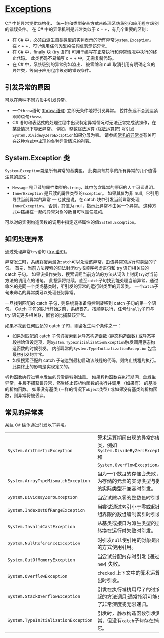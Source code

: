 # [Exceptions](https://docs.microsoft.com/en-us/dotnet/csharp/language-reference/language-specification/exceptions)

C# 中的异常提供结构化、 统一的和类型安全方式来处理系统级别和应用程序级别的错误条件。 在 C# 中的异常机制是非常类似于 c + +，有几个重要的区别：

- 在 C# 中，必须由派生自类类型的实例表示的所有异常`System.Exception`。 在 c + +，可以使用任何类型的任何值表示该异常。
- 在 C# 中，finally 块 ([try 语句](https://docs.microsoft.com/zh-cn/dotnet/csharp/language-reference/language-specification/statements#the-try-statement)) 可用于编写在正常执行和异常情况中执行的终止代码。 此类代码不易编写 c + + 中，无需复制代码。
- 在 C# 中，系统级别的异常例如溢出、 被零除和 null 取消引用有明确定义的异常类，等同于应用程序级别的错误条件。

## 引发异常的原因

可以在两种不同方法中引发异常。

- 一个`throw`语句 ([throw 语句](https://docs.microsoft.com/zh-cn/dotnet/csharp/language-reference/language-specification/statements#the-throw-statement)) 立即无条件地将引发异常。 控件永远不会到达紧跟的语句`throw`。
- C# 语句和表达式的处理过程中出现特定异常情况时无法正常完成该操作，在某些情况下导致异常。 例如，整数除法运算 ([除法运算符](https://docs.microsoft.com/zh-cn/dotnet/csharp/language-reference/language-specification/expressions#division-operator)) 将引发`System.DivideByZeroException`如果分母为零。 请参阅[常见的异常类](https://docs.microsoft.com/zh-cn/dotnet/csharp/language-reference/language-specification/exceptions#common-exception-classes)有关可在这种方式中出现的各种异常情况的列表。

## System.Exception 类

`System.Exception`类是所有异常的基类型。 此类具有共享的所有异常的几个值得注意的属性：

- `Message` 是只读的属性类型的`string`，其中包含异常的原因的人工可读说明。
- `InnerException` 是只读的属性类型的`Exception`。 如果其值为非 null，它引用导致当前异常的异常 — 也就是说，在 catch 块中引发当前异常处理`InnerException`。 否则，其值为 null，指示此异常不由另一个异常。 这种方式中链接在一起的异常对象的数目可以是任意的。

可以对的实例构造函数的调用中指定这些属性的值`System.Exception`。

## 如何处理异常

通过处理异常`try`语句 ([try 语句](https://docs.microsoft.com/zh-cn/dotnet/csharp/language-reference/language-specification/statements#the-try-statement))。

异常发生时，系统将搜索最近`catch`可以处理该异常，由该异常的运行时类型的子句。 首先，当前方法搜索的词法封闭`try`按顺序考虑语句和 try 语句相关联的 catch 子句。 如果该操作失败，搜索调用当前方法的方法从词法上封闭`try`对当前方法的调用点的语句。 此搜索将继续，直至`catch`子句找到能处理当前异常，通过命名的是同一个类或基类时，所引发的异常的运行时类型的异常类。 一个`catch`子句未命名的异常类可以处理任何异常。

一旦找到匹配的 catch 子句，则系统将准备将控制转移到 catch 子句的第一个语句。 Catch 子句的执行开始之前，系统首先，按顺序执行，任何`finally`子句与 try 语句更多相关联，嵌套的比捕获该异常。

如果不找到任何匹配的 catch 子句，则会发生两个条件之一：

- 如果对匹配的 catch 子句的搜索到达静态构造函数 ([静态构造函数](https://docs.microsoft.com/zh-cn/dotnet/csharp/language-reference/language-specification/classes#static-constructors)) 或静态字段初始值设定项，则`System.TypeInitializationException`触发调用静态构造函数的时候引发。 内部异常的`System.TypeInitializationException`包含最初引发的异常。
- 如果搜索匹配的 catch 子句达到最初启动该线程的代码，则终止线程的执行。 此类终止的影响是实现定义的。

析构函数执行过程中发生的异常是特别注意。 如果析构函数在执行期间，会发生异常，并且不捕获该异常，然后终止该析构函数的执行并调用 （如果有） 的基类的析构函数。 如果没有基类 (一样的情况下`object`类型) 或如果没有基类的析构函数，则异常将被丢弃。

## 常见的异常类

某些 C# 操作通过引发以下异常。

|                                      |                                                              |
| ------------------------------------ | ------------------------------------------------------------ |
| `System.ArithmeticException`         | 算术运算期间出现的异常的基类，例如 `System.DivideByZeroException` 和 `System.OverflowException`。 |
| `System.ArrayTypeMismatchException`  | 当为一个数组的存储会失败，因为存储的元素的实际类型与数组的实际类型不兼容时引发。 |
| `System.DivideByZeroException`       | 当尝试除以零的整数值时引发。                                 |
| `System.IndexOutOfRangeException`    | 当尝试通过索引小于零或超出数组界限的数组编制索引时引发。     |
| `System.InvalidCastException`        | 从基类或接口为派生类型的显式转换在运行时失败时引发。         |
| `System.NullReferenceException`      | 时引发`null`使引用的对象是所需的方式使用引用。               |
| `System.OutOfMemoryException`        | 当尝试分配内存时引发 (通过`new`) 失败。                      |
| `System.OverflowException`           | `checked` 上下文中的算术运算溢出时引发。                     |
| `System.StackOverflowException`      | 引发在执行堆栈用尽了的过多挂起的方法调用;通常指明可能出现了非常深度或无限递归。 |
| `System.TypeInitializationException` | 引发时，静态构造函数引发异常，但没有`catch`子句存在捕获它。  |